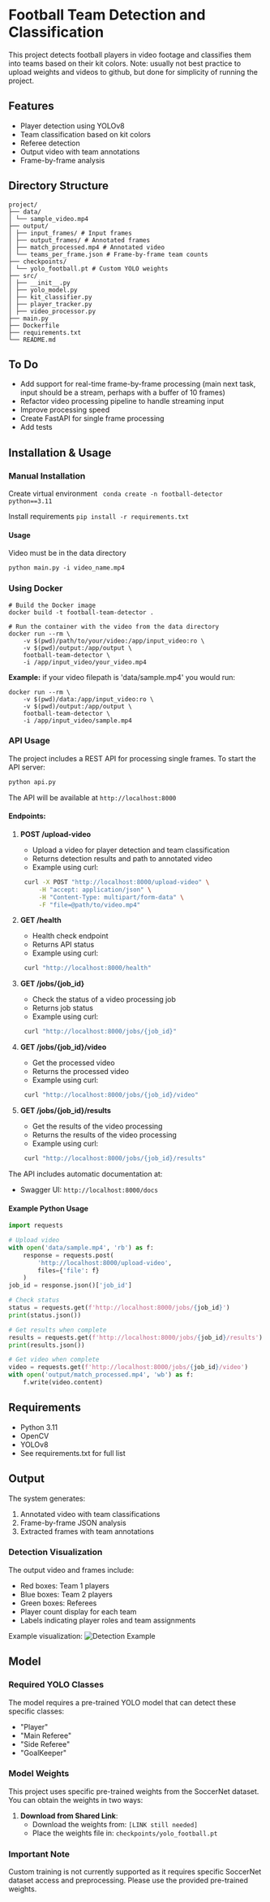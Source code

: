 # Football Team Detection and Classification

This project detects football players in video footage and classifies them into teams based on their kit colors.
Note: usually not best practice to upload weights and videos to github, but done for simplicity of running the project.

## Features
- Player detection using YOLOv8
- Team classification based on kit colors
- Referee detection
- Output video with team annotations
- Frame-by-frame analysis

## Directory Structure
```
project/
├── data/
│ └── sample_video.mp4
├── output/
│ ├── input_frames/ # Input frames
│ ├── output_frames/ # Annotated frames
│ ├── match_processed.mp4 # Annotated video
│ └── teams_per_frame.json # Frame-by-frame team counts
├── checkpoints/
│ └── yolo_football.pt # Custom YOLO weights
├── src/
│ ├── __init__.py
│ ├── yolo_model.py
│ ├── kit_classifier.py
│ ├── player_tracker.py
│ ├── video_processor.py
├── main.py
├── Dockerfile
├── requirements.txt
└── README.md
```
## To Do
- Add support for real-time frame-by-frame processing (main next task, input should be a stream, perhaps with a buffer of 10 frames)
- Refactor video processing pipeline to handle streaming input
- Improve processing speed
- Create FastAPI for single frame processing
- Add tests

## Installation & Usage

### Manual Installation
Create virtual environment
` conda create -n football-detector python==3.11`

Install requirements
`pip install -r requirements.txt`

#### Usage
Video must be in the data directory
```
python main.py -i video_name.mp4
```

### Using Docker 

```
# Build the Docker image
docker build -t football-team-detector .

# Run the container with the video from the data directory
docker run --rm \
    -v $(pwd)/path/to/your/video:/app/input_video:ro \
    -v $(pwd)/output:/app/output \
    football-team-detector \
    -i /app/input_video/your_video.mp4
```

**Example:** if your video filepath is 'data/sample.mp4'
you would run:
```
docker run --rm \
    -v $(pwd)/data:/app/input_video:ro \
    -v $(pwd)/output:/app/output \
    football-team-detector \
    -i /app/input_video/sample.mp4
```

### API Usage

The project includes a REST API for processing single frames. To start the API server:

```bash
python api.py
```

The API will be available at `http://localhost:8000`

#### Endpoints:

1. **POST /upload-video**
   - Upload a video for player detection and team classification
   - Returns detection results and path to annotated video
   - Example using curl:
   ```bash
    curl -X POST "http://localhost:8000/upload-video" \
        -H "accept: application/json" \
        -H "Content-Type: multipart/form-data" \
        -F "file=@path/to/video.mp4"
   ```

2. **GET /health**
   - Health check endpoint
   - Returns API status
   - Example using curl:
   ```bash
    curl "http://localhost:8000/health"
   ```
3. **GET /jobs/{job_id}**
   - Check the status of a video processing job
   - Returns job status
   - Example using curl:
   ```bash
    curl "http://localhost:8000/jobs/{job_id}"
   ```
4. **GET /jobs/{job_id}/video**
   - Get the processed video
   - Returns the processed video
   - Example using curl:
   ```bash
    curl "http://localhost:8000/jobs/{job_id}/video"
   ```
5. **GET /jobs/{job_id}/results**
   - Get the results of the video processing
   - Returns the results of the video processing
   - Example using curl:
   ```bash
    curl "http://localhost:8000/jobs/{job_id}/results"
   ```  

The API includes automatic documentation at:
- Swagger UI: `http://localhost:8000/docs`


#### Example Python Usage
```python
import requests

# Upload video
with open('data/sample.mp4', 'rb') as f:
    response = requests.post(
        'http://localhost:8000/upload-video',
        files={'file': f}
    )
job_id = response.json()['job_id']

# Check status
status = requests.get(f'http://localhost:8000/jobs/{job_id}')
print(status.json())

# Get results when complete
results = requests.get(f'http://localhost:8000/jobs/{job_id}/results')
print(results.json())

# Get video when complete
video = requests.get(f'http://localhost:8000/jobs/{job_id}/video')
with open('output/match_processed.mp4', 'wb') as f:
    f.write(video.content)
```

## Requirements
- Python 3.11
- OpenCV
- YOLOv8
- See requirements.txt for full list

## Output
The system generates:
1. Annotated video with team classifications
2. Frame-by-frame JSON analysis
3. Extracted frames with team annotations


### Detection Visualization
The output video and frames include:
- Red boxes: Team 1 players
- Blue boxes: Team 2 players
- Green boxes: Referees
- Player count display for each team
- Labels indicating player roles and team assignments

Example visualization:
![Detection Example](docs/detection_example.jpg)

## Model

### Required YOLO Classes
The model requires a pre-trained YOLO model that can detect these specific classes:
- "Player"
- "Main Referee"
- "Side Referee"
- "GoalKeeper"

### Model Weights
This project uses specific pre-trained weights from the SoccerNet dataset. You can obtain the weights in two ways:

1. **Download from Shared Link**:
   - Download the weights from: `[LINK still needed]`
   - Place the weights file in: `checkpoints/yolo_football.pt`

### Important Note
Custom training is not currently supported as it requires specific SoccerNet dataset access and preprocessing. Please use the provided pre-trained weights.
